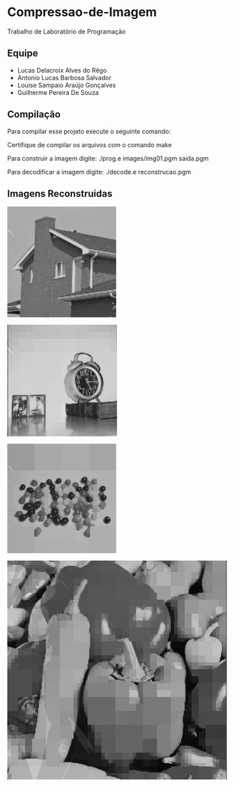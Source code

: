 # Compressao-de-Imagem
Trabalho de Laboratório de Programação

## Equipe
- Lucas Delacroix Alves do Rêgo
- Antonio Lucas Barbosa Salvador
- Louise Sampaio Araújo Gonçalves
- Guilherme Pereira De Souza

## Compilação
Para compilar esse projeto execute o seguinte comando:

Certifique de compilar os arquivos com o comando make

Para construir a imagem digite:
./prog.e images/img01.pgm saida.pgm

Para decodificar a imagem digite:
./decode.e reconstrucao.pgm

## Imagens Reconstruidas 

![alt text](.github/image.png)

![alt text](.github/image-1.png)

![alt text](.github/image-2.png)

![alt text](.github/image-3.png)
